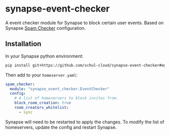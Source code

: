 # synapse-event-checker
A event checker module for Synapse to block certain user events. Based on Synapse [Spam Checker](https://github.com/matrix-org/synapse/blob/master/docs/spam_checker.md) configuration.


## Installation

In your Synapse python environment:
```bash
pip install git+https://github.com/schul-cloud/synapse-event-checker#egg=synapse-event-checker
```

Then add to your `homeserver.yaml`:
```yaml
spam_checker:
  module: "synapse_event_checker.EventChecker"
  config:
    # A list of homeservers to block invites from.
    block_room_creation: true
    room_creators_whitelist:
      - sync
```

Synapse will need to be restarted to apply the changes. To modify the list of homeservers,
update the config and restart Synapse.

